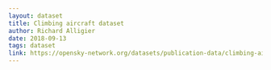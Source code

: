 ```yaml
---
layout: dataset
title: Climbing aircraft dataset
author: Richard Alligier
date: 2018-09-13
tags: dataset
link: https://opensky-network.org/datasets/publication-data/climbing-aircraft-dataset/
---
```

    